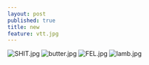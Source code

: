 ```yaml
---
layout: post
published: true
title: new
feature: vtt.jpg
---
```

![SHIT.jpg]({{site.baseurl}}/assets/images/posts/SHIT.jpg)
![butter.jpg]({{site.baseurl}}/assets/images/posts/butter.jpg)
![FEL.jpg]({{site.baseurl}}/assets/images/posts/FEL.jpg)
![lamb.jpg]({{site.baseurl}}/assets/images/posts/lamb.jpg)
